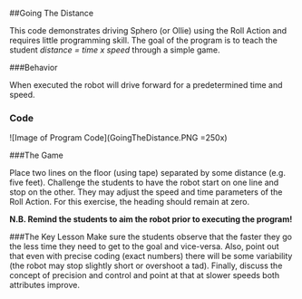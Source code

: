 ##Going The Distance

This code demonstrates driving Sphero (or Ollie) using the Roll Action and requires little programming skill. The goal of the program is to teach the student *distance = time x speed* through a simple game.

###Behavior

When executed the robot will drive forward for a predetermined time and speed.

### Code

![Image of Program Code](GoingTheDistance.PNG =250x)

###The Game

Place two lines on the floor (using tape) separated by some distance (e.g. five feet). Challenge the students to have the robot start on one line and stop on the other. They may adjust the speed and time parameters of the Roll Action. For this exercise, the heading should remain at zero.

**N.B. Remind the students to aim the robot prior to executing the program!**



###The Key Lesson
Make sure the students observe that the faster they go the less time they need to get to the goal and vice-versa. Also, point out that even with precise coding (exact numbers) there will be some variability (the robot may stop slightly short or overshoot a tad). Finally, discuss the concept of precision and control and point at that at slower speeds both attributes improve.
